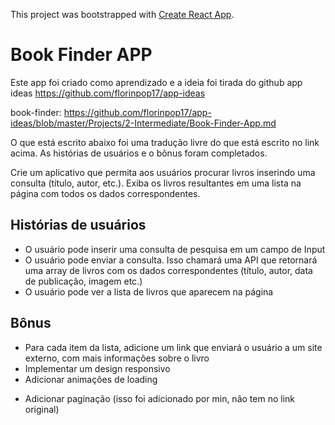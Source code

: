 This project was bootstrapped with [Create React App](https://github.com/facebook/create-react-app).

# Book Finder APP

Este app foi criado como aprendizado e a ideia foi tirada do github app ideas 
https://github.com/florinpop17/app-ideas

book-finder: https://github.com/florinpop17/app-ideas/blob/master/Projects/2-Intermediate/Book-Finder-App.md

O que está escrito abaixo foi uma tradução livre do que está escrito no link acima. As histórias de usuários e o bônus foram completados.

Crie um aplicativo que permita aos usuários procurar livros inserindo uma consulta (título, autor, etc.). Exiba os livros resultantes em uma lista na página com todos os dados correspondentes.

## Histórias de usuários

- O usuário pode inserir uma consulta de pesquisa em um campo de Input
- O usuário pode enviar a consulta. Isso chamará uma API que retornará uma array de livros com os dados correspondentes (título, autor, data de publicação, imagem etc.)
- O usuário pode ver a lista de livros que aparecem na página

## Bônus

- Para cada item da lista, adicione um link que enviará o usuário a um site externo, com mais informações sobre o livro
- Implementar um design responsivo
- Adicionar animações de loading
+ Adicionar paginação (isso foi adicionado por min, não tem no link original) 
